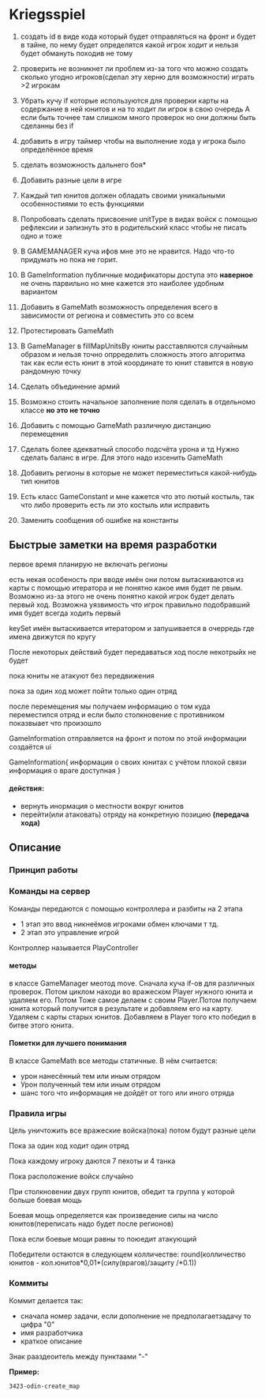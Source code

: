 # Kriegsspiel

1. создать id в виде кода который будет отправляться на фронт
и будет в тайне, по нему будет определятся какой игрок ходит
и нельзя будет обмануть походив не тому

2. проверить не возникнет ли проблем из-за того что можно 
создать сколько угодно игроков(сделал эту херню для возможности)
играть >2 игрокам

3. Убрать кучу if которые используются для проверки карты на
содержание в ней юнитов и на то ходит ли игрок в свою очередь
А если быть точнее там слишком много проверок но они должны
быть сделанны без if

4. добавить в игру таймер чтобы на выполнение хода у игрока
было определённое время

5. сделать возможность дальнего боя*

6. Добавить разные цели в игре

7. Каждый тип юнитов должен обладать своими уникальными 
особенностиями то есть функциями

8. Попробовать сделать присвоение unitType в видах войск
c помощью рефлексии и запизнуть это в родительский класс
чтобы не писать одно и тоже 

9. В GAMEMANAGER куча ифов мне это не нравится. Надо что-то
придумать но пока не горит.

10. В GameInformation публичные модификаторы доступа
это **наверное** не очень парвильно но мне кажется это 
наиболее удобным вариантом 

11. Добавить в GameMath возможность определения всего в 
зависимости от региона и совместить это со всем

12. Протестировать GameMath

13. В GameManager в fillMapUnitsBy юниты расставляются 
случайным образом и нельзя точно опрределить сложность
этого алгоритма так как если есть юнит в этой координате
то юнит ставится в новую рандомную точку

14. Сделать объединение армий

15. Возможно стоить начальное заполнение поля сделать в 
отдельномо классе **но это не точно**

16. Добавить с помощью GameMath различную дистанцию 
перемещения

17. Сделать более адекватный способо подсчёта урона и тд
Нужно сделать баланс в игре. Для этого надо изсенить
GameMath

18. Добавить регионы в которые не может переместиться 
какой-нибудь тип юнитов

19. Есть класс GameConstant и мне кажется что это лютый 
костыль, так что либо проверить есть ли это костыль или
исправить

20. Заменить сообщения об ошибке на константы

## Быстрые заметки на время разработки
первое время планирую не включать регионы

есть некая особеность при вводе имён они потом вытаскиваются
из карты с помощью итератора и не понятно какое имя будет пе
рвым. Возможно из-за этого не очень понятно какой игрок будет
делать первый ход. Возможна уязвимость что игрок правильно 
подобравший имя будет всегда ходить первый

keySet имён вытаскивается итератором и запушивается в очерредь
где имена движутся по кругу

После некоторых действий будет передаваться
ход после некотрыйх не будет

пока юниты не атакуют без передвижения

пока за один ход может пойти только один отряд

после перемещения мы получаем информацию о том куда 
переместился отряд и если было столкновение с противником
показвыает что произошло 

GameInformation отправляется на фронт и потом по этой 
информации создаётся ui

GameInformation{
    информация о своих юнитах с учётом плохой связи
    информация о враге доступная
}

#### действия:
- вернуть инормация о местности вокруг юнитов
- перейти(или атаковать) отряду на конкретную позицию
 **(передача хода)**

## Описание
### Принцип работы
### Команды на сервер
Команды передаются с помощью контроллера и разбиты на 2 этапа
- 1 этап это ввод никнеёмов игроками обмен ключами т тд.
- 2 этап это управление игрой

Контроллер называется PlayController 

#### методы
в классе GameManager меотод move. Сначала куча if-ов для
различных проверок. Потом циклом находи во вражеском
Player нужного юнита и удаляем его. Потом Тоже самое 
делаем с своим Player.Потом получаем юнита который получится
в результате и добавляем его на карту. Удаляем с карты
старых юнитов. Добавляем в Player того кто победил в битве
этого юнита.    
#### Пометки для лучшего понимания
В классе GameMath все методы статичные. В нём считается:
- урон нанесённый тем или иным отрядом
- Урон полученный тем или иным отрядом
- шанс того что информация не дойдёт от того или иного отряда

### Правила игры
Цель уничтожить все вражеские войска(пока) потом будут разные цели

Пока за один ход ходит один отряд

Пока каждому игроку даются 7 пехоты и 4 танка

Пока расположение войск случайно

При столкновении двух групп юнитов,
обедит та группа у которой больше боевая мощь

Боевая мощь определяется как произведение силы на число
юнитов(переписать надо будет после регионов)

Пока если боевые мощи равны то поюедит атакующий

Победители остаются в следующем колличестве:
round(колличество юнитов - кол.юнитов\*0,01\*(силу(врагов)/защиту
/*0.1))
### Коммиты
Коммит делается так:
- сначала номер задачи, если дополнение не предполагаетзадачу
 то цифра "0"
- имя разработчика
- краткое описание

Знак рааздеоитель между пунктаами "-"
   
**Пример:**
 
    3423-odin-create_map
